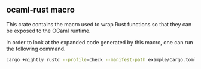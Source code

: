 ## ocaml-rust macro

This crate contains the macro used to wrap Rust functions so that
they can be exposed to the OCaml runtime.

In order to look at the expanded code generated by this macro, one can run the
following command.
```bash
cargo +nightly rustc --profile=check --manifest-path example/Cargo.toml -- -Zunpretty=expanded
```
